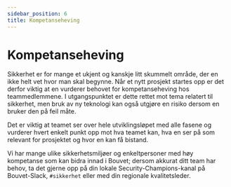 ```yaml
---
sidebar_position: 6
title: Kompetanseheving
---
```

# Kompetanseheving

Sikkerhet er for mange et ukjent og kanskje litt skummelt område, der en ikke helt vet hvor man skal begynne. Når et nytt prosjekt startes opp er det derfor viktig at en vurderer behovet for kompetanseheving hos teammedlemmene. I utgangspunktet er dette rettet mot tema relatert til sikkerhet, men bruk av ny teknologi kan også utgjøre en risiko dersom en bruker den på feil måte. 

Det er viktig at teamet ser over hele utviklingsløpet med alle fasene og vurderer hvert enkelt punkt opp mot hva teamet kan, hva en ser på som relevant for prosjektet og hvor en kan få bistand. 

Vi har mange ulike sikkerhetsmiljøer og enkeltpersoner med høy kompetanse som kan bidra innad i Bouvet; dersom akkurat ditt team har behov, ta det gjerne opp på din lokale Security-Champions-kanal på Bouvet-Slack, ```#sikkerhet``` eller med din regionale kvalitetsleder. 